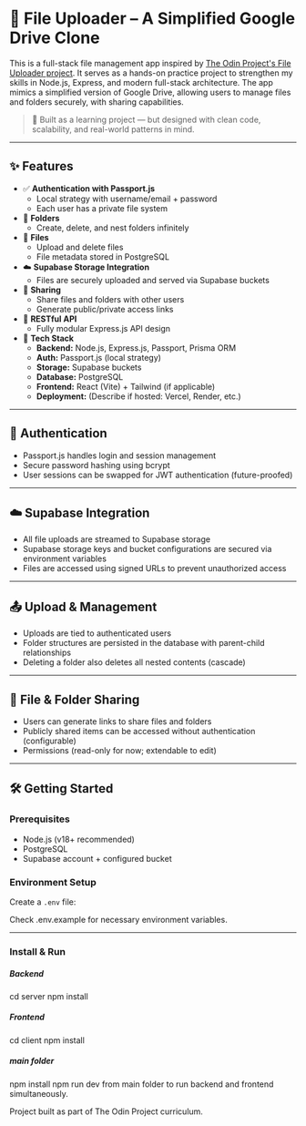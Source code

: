 # 🚀 File Uploader – A Simplified Google Drive Clone

This is a full-stack file management app inspired by [The Odin Project's File Uploader project](https://www.theodinproject.com/lessons/nodejs-file-uploader). It serves as a hands-on practice project to strengthen my skills in Node.js, Express, and modern full-stack architecture. The app mimics a simplified version of Google Drive, allowing users to manage files and folders securely, with sharing capabilities.

> 🧪 Built as a learning project — but designed with clean code, scalability, and real-world patterns in mind.

---

## ✨ Features

- ✅ **Authentication with Passport.js**
  - Local strategy with username/email + password
  - Each user has a private file system
- 📂 **Folders**
  - Create, delete, and nest folders infinitely
- 📁 **Files**
  - Upload and delete files
  - File metadata stored in PostgreSQL
- ☁️ **Supabase Storage Integration**
  - Files are securely uploaded and served via Supabase buckets
- 🔗 **Sharing**
  - Share files and folders with other users
  - Generate public/private access links
- 🧩 **RESTful API**
  - Fully modular Express.js API design
- 🧰 **Tech Stack**
  - **Backend:** Node.js, Express.js, Passport, Prisma ORM
  - **Auth:** Passport.js (local strategy)
  - **Storage:** Supabase buckets
  - **Database:** PostgreSQL
  - **Frontend:** React (Vite) + Tailwind (if applicable)
  - **Deployment:** (Describe if hosted: Vercel, Render, etc.)

---

## 🔐 Authentication

- Passport.js handles login and session management
- Secure password hashing using bcrypt
- User sessions can be swapped for JWT authentication (future-proofed)

---

## ☁️ Supabase Integration

- All file uploads are streamed to Supabase storage
- Supabase storage keys and bucket configurations are secured via environment variables
- Files are accessed using signed URLs to prevent unauthorized access

---

## 📤 Upload & Management

- Uploads are tied to authenticated users
- Folder structures are persisted in the database with parent-child relationships
- Deleting a folder also deletes all nested contents (cascade)

---

## 🔗 File & Folder Sharing

- Users can generate links to share files and folders
- Publicly shared items can be accessed without authentication (configurable)
- Permissions (read-only for now; extendable to edit)

---

## 🛠️ Getting Started

### Prerequisites

- Node.js (v18+ recommended)
- PostgreSQL
- Supabase account + configured bucket

### Environment Setup

Create a `.env` file:

Check .env.example for necessary environment variables.

---

### Install & Run

##### Backend

cd server
npm install

##### Frontend

cd client
npm install

##### main folder

npm install
npm run dev from main folder to run backend and frontend simultaneously.

Project built as part of The Odin Project curriculum.
